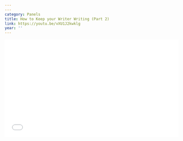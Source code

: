 ```yaml
---
---
category: Panels
title: How to Keep your Writer Writing (Part 2)
link: https://youtu.be/vXU1J2kwklg
year: ''
---
```

<iframe width="560" height="315" src="{{ page.link }}" frameborder="0" allowfullscreen></iframe>
